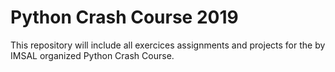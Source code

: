 # Python Crash Course 2019

This repository will include all exercices assignments and projects for the by IMSAL organized Python Crash Course.
